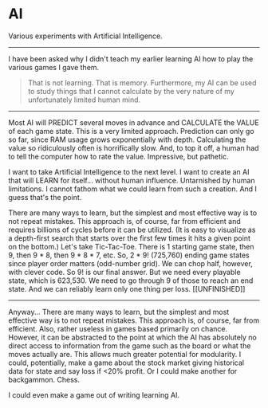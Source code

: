 # AI
Various experiments with Artificial Intelligence. 

____________________
I have been asked why I didn't teach my earlier learning AI how to play the various games I gave them. 
>That is not learning. That is memory. 
Furthermore, my AI can be used to study things that I cannot calculate by the very nature of my unfortunately limited human mind. 

____________________
Most AI will PREDICT several moves in advance and CALCULATE the VALUE of each game state. 
This is a very limited approach. Prediction can only go so far, since RAM usage grows exponentially with depth. 
Calculating the value so ridiculously often is horrifically slow. And, to top it off, a human had to tell the computer how to rate the value. 
Impressive, but pathetic. 

I want to take Artificial Intelligence to the next level. I want to create an AI that will LEARN for itself... without human influence. 
Untarnished by human limitations. 
I cannot fathom what we could learn from such a creation. And I guess that's the point.

There are many ways to learn, but the simplest and most effective way is to not repeat mistakes. 
This approach is, of course, far from efficient and requires billions of cycles before it can be utilized. (It is easy to visualize as a depth-first search that starts over the first few times it hits a given point on the bottom.)
Let's take Tic-Tac-Toe. There is 1 starting game state, then 9, then 9 * 8, then 9 * 8 * 7, etc. 
So, 2 * 9! (725,760) ending game states since player order matters (odd-number grid). We can chop half, however, with clever code. So 9! is our final answer. 
But we need every playable state, which is 623,530. We need to go through 9 of those to reach an end state. And we can reliably learn only one thing per loss. 
[[UNFINISHED]]

____________________
Anyway...
There are many ways to learn, but the simplest and most effective way is to not repeat mistakes. 
This approach is, of course, far from efficient. Also, rather useless in games based primarily on chance. 
However, it can be abstracted to the point at which the AI has absolutely no direct access to information from the game such as the board or what the moves actually are.
This allows much greater potential for modularity. I could, potentially, make a game about the stock market giving historical data for state and say loss if <20% profit. 
Or I could make another for backgammon. Chess. 

I could even make a game out of writing learning AI. 
